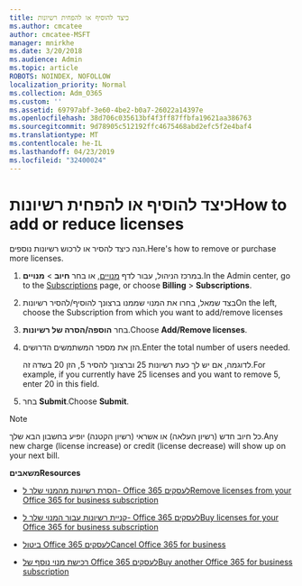 ```yaml
---
title: כיצד להוסיף או להפחית רשיונות
ms.author: cmcatee
author: cmcatee-MSFT
manager: mnirkhe
ms.date: 3/20/2018
ms.audience: Admin
ms.topic: article
ROBOTS: NOINDEX, NOFOLLOW
localization_priority: Normal
ms.collection: Adm_O365
ms.custom: ''
ms.assetid: 69797abf-3e60-4be2-b0a7-26022a14397e
ms.openlocfilehash: 38d706c035613bf4f3ff87ffbfa19621aa386763
ms.sourcegitcommit: 9d78905c512192ffc4675468abd2efc5f2e4baf4
ms.translationtype: MT
ms.contentlocale: he-IL
ms.lasthandoff: 04/23/2019
ms.locfileid: "32400024"
---
```

# <a name="how-to-add-or-reduce-licenses"></a><span data-ttu-id="9f516-102">כיצד להוסיף או להפחית רשיונות</span><span class="sxs-lookup"><span data-stu-id="9f516-102">How to add or reduce licenses</span></span>

<span data-ttu-id="9f516-103">הנה כיצד להסיר או לרכוש רשיונות נוספים.</span><span class="sxs-lookup"><span data-stu-id="9f516-103">Here's how to remove or purchase more licenses.</span></span>
  
1. <span data-ttu-id="9f516-104">במרכז הניהול, עבור לדף [מנויים](https://go.microsoft.com/fwlink/p/?linkid=842054), או בחר **חיוב** \> **מנויים**.</span><span class="sxs-lookup"><span data-stu-id="9f516-104">In the Admin center, go to the [Subscriptions](https://go.microsoft.com/fwlink/p/?linkid=842054) page, or choose **Billing** \> **Subscriptions**.</span></span>
    
2. <span data-ttu-id="9f516-105">בצד שמאל, בחרו את המנוי שממנו ברצונך להוסיף/להסיר רשיונות</span><span class="sxs-lookup"><span data-stu-id="9f516-105">On the left, choose the Subscription from which you want to add/remove licenses</span></span>
    
3. <span data-ttu-id="9f516-106">בחר **הוספה/הסרה של רשיונות**.</span><span class="sxs-lookup"><span data-stu-id="9f516-106">Choose **Add/Remove licenses**.</span></span>
    
4. <span data-ttu-id="9f516-107">הזן את מספר המשתמשים הדרושים.</span><span class="sxs-lookup"><span data-stu-id="9f516-107">Enter the total number of users needed.</span></span>
    
    <span data-ttu-id="9f516-108">לדוגמה, אם יש לך כעת רשיונות 25 וברצונך להסיר 5, הזן 20 בשדה זה.</span><span class="sxs-lookup"><span data-stu-id="9f516-108">For example, if you currently have 25 licenses and you want to remove 5, enter 20 in this field.</span></span>
    
5. <span data-ttu-id="9f516-109">בחר **Submit**.</span><span class="sxs-lookup"><span data-stu-id="9f516-109">Choose **Submit**.</span></span>
    
> [!NOTE]
> <span data-ttu-id="9f516-110">כל חיוב חדש (רשיון העלאה) או אשראי (רשיון הקטנה) יופיע בחשבון הבא שלך.</span><span class="sxs-lookup"><span data-stu-id="9f516-110">Any new charge (license increase) or credit (license decrease) will show up on your next bill.</span></span> 
  
 <span data-ttu-id="9f516-111">**משאבים**</span><span class="sxs-lookup"><span data-stu-id="9f516-111">**Resources**</span></span>
  
- [<span data-ttu-id="9f516-112">הסרת רשיונות מהמנוי שלך ל- Office 365 לעסקים</span><span class="sxs-lookup"><span data-stu-id="9f516-112">Remove licenses from your Office 365 for business subscription</span></span>](https://support.office.com/article/9c64d127-e2dd-4ecc-81f5-2f87e5a74803)
    
- [<span data-ttu-id="9f516-113">קניית רשיונות עבור המנוי שלך ל- Office 365 לעסקים</span><span class="sxs-lookup"><span data-stu-id="9f516-113">Buy licenses for your Office 365 for business subscription</span></span>](https://support.office.com/article/36081d8d-b3fa-4948-8c34-e217bba825e1)
    
- [<span data-ttu-id="9f516-114">ביטול Office 365 לעסקים</span><span class="sxs-lookup"><span data-stu-id="9f516-114">Cancel Office 365 for business</span></span>](https://support.office.com/article/b1bc0bef-4608-4601-813a-cdd9f746709a)
    
- [<span data-ttu-id="9f516-115">רכישת מנוי נוסף של Office 365 לעסקים</span><span class="sxs-lookup"><span data-stu-id="9f516-115">Buy another Office 365 for business subscription</span></span>](https://support.office.com/article/fab3b86c-3359-4042-8692-5d4dc7550b7c)
    

